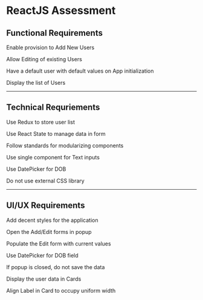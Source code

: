 # ReactJS Assessment

## Functional Requirements

Enable provision to Add New Users

Allow Editing of existing Users

Have a default user with default values on App initialization

Display the list of Users

---

## Technical Requriements

Use Redux to store user list

Use React State to manage data in form

Follow standards for modularizing components

Use single component for Text inputs

Use DatePicker for DOB

Do not use external CSS library

---

## UI/UX Requirements

Add decent styles for the application

Open the Add/Edit forms in popup

Populate the Edit form with current values

Use DatePicker for DOB field

If popup is closed, do not save the data

Display the user data in Cards

Align Label in Card to occupy uniform width
